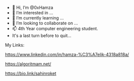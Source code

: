 - 👋 Hi, I’m @0xHamza
- 👀 I’m interested in ...
- 🌱 I’m currently learning ...
- 💞️ I’m looking to collaborate on ...
- 📫 4th Year computer engineering student.  
- It's a last turn before to quit...


My Links:

https://www.linkedin.com/in/hamza-%C3%A7elik-4318a818a/

https://algoritmam.net/

https://bio.link/sahinroket

<!---
0xHamza/0xHamza is a ✨ special ✨ repository because its `README.md` (this file) appears on your GitHub profile.
You can click the Preview link to take a look at your changes.
--->
